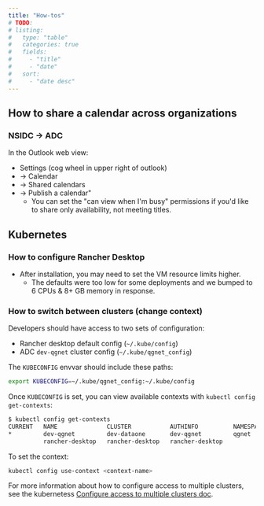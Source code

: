 ```yaml
---
title: "How-tos"
# TODO:
# listing:
#   type: "table"
#   categories: true
#   fields:
#     - "title"
#     - "date"
#   sort:
#     - "date desc"
---
```


## How to share a calendar across organizations

### NSIDC -> ADC

In the Outlook web view:

* Settings (cog wheel in upper right of outlook)
* -> Calendar
* -> Shared calendars
* -> Publish a calendar"
    * You can set the "can view when I'm busy" permissions if you'd like to share only
      availability, not meeting titles.


## Kubernetes

### How to configure Rancher Desktop

* After installation, you may need to set the VM resource limits higher.
    * The defaults were too low for some deployments and we bumped to 6 CPUs & 8+ GB
      memory in response.

### How to switch between clusters (change context)

Developers should have access to two sets of configuration:

* Rancher desktop default config (`~/.kube/config`)
* ADC `dev-qgnet` cluster config (`~/.kube/qgnet_config`)

The `KUBECONFIG` envvar should include these paths:

```bash
export KUBECONFIG=~/.kube/qgnet_config:~/.kube/config
```

Once `KUBECONFIG` is set, you can view available contexts with `kubectl config
get-contexts`:

```bash
$ kubectl config get-contexts
CURRENT   NAME              CLUSTER           AUTHINFO          NAMESPACE
*         dev-qgnet         dev-dataone       dev-qgnet         qgnet
          rancher-desktop   rancher-desktop   rancher-desktop
```

To set the context:

```bash
kubectl config use-context <context-name>
```

For more information about how to configure access to multiple clusters, see the
kubernetess [Configure access to multiple clusters
doc](https://kubernetes.io/docs/tasks/access-application-cluster/configure-access-multiple-clusters/).
